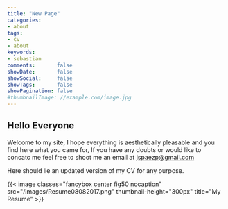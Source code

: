```yaml
---
title: "New Page"
categories:
- about
tags:
- cv
- about
keywords:
- sebastian
comments:       false
showDate:       false
showSocial:     false
showTags:       false
showPagination: false
#thumbnailImage: //example.com/image.jpg
---
```


## Hello Everyone

Welcome to my site, I hope everything is aesthetically pleasable and you find here what you came for, If you have any doubts or would like to concatc me feel free to shoot me an email at [jspaezp@gmail.com](jspaezp@gmail.com)

Here should lie an updated version of my CV for any purpose.

{{< image classes="fancybox center fig50 nocaption" src="/images/Resume08082017.png" thumbnail-height="300px" title="My Resume" >}}
<!-- {{< wide-image src="/img/Resume08082017.png" title="My Resume" >}}  -->

